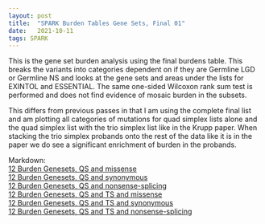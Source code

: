 ```yaml
---
layout: post
title:  "SPARK Burden Tables Gene Sets, Final 01"
date:   2021-10-11
tags: SPARK
---
```


This is the gene set burden analysis using the final burdens table. This breaks the variants into categories dependent on if they are Germline LGD or Germline NS and looks at the gene sets and areas under the lists for EXINTOL and ESSENTIAL. The same one-sided Wilcoxon rank sum test is performed and does not find evidence of mosaic burden in the subsets.

This differs from previous passes in that I am using the complete final list and am plotting all categories of mutations for quad simplex lists alone and the quad simplex list with the trio simplex list like in the Krupp paper. When stacking the trio simplex probands onto the rest of the data like it is in the paper we do see a significant enrichment of burden in the probands.

Markdown:
<br>[12 Burden Genesets, QS and missense](https://www.dropbox.com/s/on76d3l9d1eeik6/12_burden_genesets_qs_missense.html?dl=0)
<br>[12 Burden Genesets, QS and synonymous](https://www.dropbox.com/s/f2851pssx17xx3b/12_burden_genesets_qs_synonymous.html?dl=0)
<br>[12 Burden Genesets, QS and nonsense-splicing](https://www.dropbox.com/s/xq4dvz2ldufxuxw/12_burden_genesets_qs_nonsensesplicing.html?dl=0)
<br>[12 Burden Genesets, QS and TS and missense](https://www.dropbox.com/s/9lmslrhbmdpme90/12_burden_genesets_qsts_missense.html?dl=0)
<br>[12 Burden Genesets, QS and TS and synonymous](https://www.dropbox.com/s/xbrpxcz9csittcc/12_burden_genesets_qsts_synonymous.html?dl=0)
<br>[12 Burden Genesets, QS and TS and nonsense-splicing](https://www.dropbox.com/s/eiy44nj7scnvl2w/12_burden_genesets_qsts_nonsensesplicing.html?dl=0)